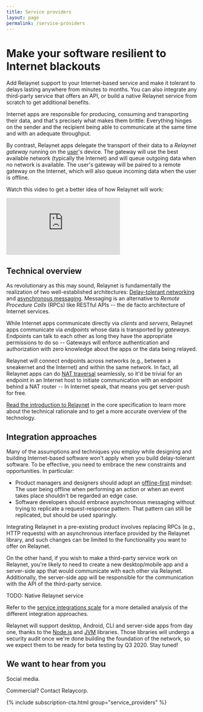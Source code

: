 ```yaml
---
title: Service providers
layout: page
permalink: /service-providers
---
```


# Make your software resilient to Internet blackouts

Add Relaynet support to your Internet-based service and make it tolerant to delays lasting anywhere from minutes to months. You can also integrate any third-party service that offers an API, or build a native Relaynet service from scratch to get additional benefits.

Internet apps are responsible for producing, consuming and transporting their data, and that's precisely what makes them brittle: Everything hinges on the sender and the recipient being able to communicate at the same time and with an adequate throughput.

By contrast, Relaynet apps delegate the transport of their data to a _Relaynet gateway_ running on the [user](/users)'s device. The gateway will use the best available network (typically the Internet) and will queue outgoing data when no network is available. The user's gateway will be paired to a remote gateway on the Internet, which will also queue incoming data when the user is offline.

Watch this video to get a better idea of how Relaynet will work:

<div class="embedded_video">
    <iframe
        src="https://www.youtube-nocookie.com/embed/_4zP0CfcTj4"
        frameborder="0"
        allow="accelerometer; autoplay; encrypted-media; gyroscope; picture-in-picture"
        allowfullscreen
        >
    </iframe>
</div>

## Technical overview

As revolutionary as this may sound, Relaynet is fundamentally the realization of two well-established architectures: [Delay-tolerant networking](https://en.wikipedia.org/wiki/Delay-tolerant_networking) and [asynchronous messaging](https://www.enterpriseintegrationpatterns.com/patterns/messaging/Messaging.html). Messaging is an alternative to _Remote Procedure Calls_ (RPCs) like RESTful APIs -- the de facto architecture of Internet services.

While Internet apps communicate directly via _clients_ and _servers_, Relaynet apps communicate via _endpoints_ whose data is transported by _gateways_. Endpoints can talk to each other as long they have the appropriate permissions to do so -- Gateways will enforce authentication and authorization with zero knowledge about the apps or the data being relayed.

Relaynet will connect endpoints across networks (e.g., between a sneakernet and the Internet) and within the same network. In fact, all Relaynet apps can do [NAT traversal](https://en.wikipedia.org/wiki/NAT_traversal) seamlessly, so it'd be trivial for an endpoint in an Internet host to initiate communication with an endpoint behind a NAT router -- In Internet speak, that means you get server-push for free.

[Read the introduction to Relaynet](https://specs.relaynet.network/RS-000#introduction) in the core specification to learn more about the technical rationale and to get a more accurate overview of the technology.

## Integration approaches

Many of the assumptions and techniques you employ while designing and building Internet-based software won't apply when you build delay-tolerant software. To be effective, you need to embrace the new constraints and opportunities. In particular:

- Product managers and designers should adopt an [offline-first](http://offlinefirst.org/) mindset: The user being offline when performing an action or when an event takes place shouldn't be regarded an edge case.
- Software developers should embrace asynchronous messaging without trying to replicate a request-response pattern. That pattern can still be replicated, but should be used sparingly.

Integrating Relaynet in a pre-existing product involves replacing RPCs (e.g., HTTP requests) with an asynchronous interface provided by the Relaynet library, and such changes can be limited to the functionality you want to offer on Relaynet.

On the other hand, if you wish to make a third-party service work on Relaynet, you're likely to need to create a new desktop/mobile app and a server-side app that would communicate with each other via Relaynet. Additionally, the server-side app will be responsible for the communication with the API of the third-party service.

TODO: Native Relaynet service

Refer to the [service integrations scale](https://specs.relaynet.network/RS-012) for a more detailed analysis of the different integration approaches.

Relaynet will support desktop, Android, CLI and server-side apps from day one, thanks to the [Node.js](https://docs.relaycorp.tech/relaynet-core-js/) and [JVM](https://github.com/relaycorp/relaynet-jvm) libraries. Those libraries will undergo a security audit once we're done building the foundation of the network, so we expect them to be ready for beta testing by Q3 2020. Stay tuned!

## We want to hear from you

Social media.

Commercial? Contact Relaycorp.

{% include subscription-cta.html group="service_providers" %}

